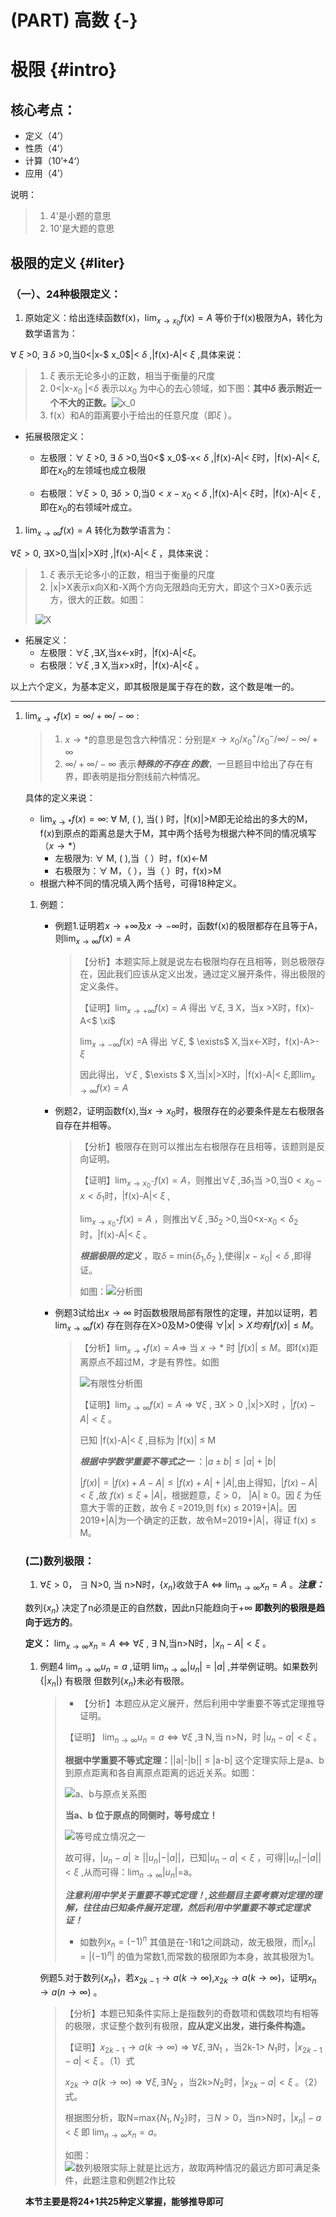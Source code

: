 # (PART) 高数 {-}

# 极限 {#intro}

## 核心考点：

- 定义（4’）
- 性质（4‘）
- 计算（10’+4‘）
- 应用（4’）

说明：

 >1. 4'是小题的意思
 >2. 10'是大题的意思

## 极限的定义 {#liter}                         

### （一）、24种极限定义：

1. 原始定义：给出连续函数f(x)，$\lim_{x \to x_0}f(x)=A$ 等价于f(x)极限为A，转化为数学语言为：

$\forall$ $\xi$ >0, $\exists$ $\delta$ >0,当0<|x-$ x_0$|< $\delta$ ,|f(x)-A|< $\xi$  ,具体来说：

> 1. $\xi$  表示无论多小的正数，相当于衡量的尺度
> 2. 0<|x-$x_0$ |<$\delta$  表示以$x_0$ 为中心的去心领域，如下图：**其中$\delta$ 表示附近一个不大的正数。**![$x_0$](https://github.com/newpig2222/photo/raw/master/1609735006.jpg)
> 3. f(x）和A的距离要小于给出的任意尺度（即$\xi$ ）。

- 拓展极限定义：
  - 左极限：$\forall$ $\xi$ >0, $\exists$ $\delta$ >0,当0<$ x_0$-x< $\delta$ ,|f(x)-A|< $\xi$时，|f(x)-A|< $\xi$,即在$x_0$的左领域也成立极限
  
  - 右极限：$\forall \xi >0$, $\exists\delta >0$,当$0<x-{x_0}$ < $\delta$ ,|f(x)-A|< $\xi$时，|f(x)-A|< $\xi$ ,即在$x_0$的右领域叶成立。

1. $\lim_{x\to \infty}f(x)=A$ 转化为数学语言为：

$\forall \xi >0$, $\exists$X>0,当|x|>X时 ,|f(x)-A|< $\xi$ ，具体来说：

> 1. $\xi$  表示无论多小的正数，相当于衡量的尺度
> 2. |x|>X表示x向X和-X两个方向无限趋向无穷大，即这个$\exists$X>0表示远方，很大的正数。如图：
>
> ![X](https://github.com/newpig2222/photo/raw/master/3.jpg)

- 拓展定义：
  - 左极限：$\forall \xi$ ,$\exists X$,当x<-x时，|f(x)-A|<$\xi$。
  - 右极限：$\forall\xi$  ,$\exists$ X,当$x$>x时，|f(x)-A|<$\xi$ 。 

以上六个定义，为基本定义，即其极限是属于存在的数，这个数是唯一的。

------

1. $\lim_{x\to *}f(x)=\infty/+\infty/-\infty$ :

   > 1. $x\to *$的意思是包含六种情况：分别是$x\to x_0/{x_0}^+/{x_0}^-/\infty/-\infty/+\infty$
   > 2. $\infty/+\infty/-\infty$ 表示***特殊的不存在 的数***，一旦题目中给出了存在有界，即表明是指分割线前六种情况。

   具体的定义来说：

   - $\lim_{x \to *}f(x)=\infty$: $\forall$ M, (          ),     当(      ) 时，|f(x)|>M即无论给出的多大的M，f(x)到原点的距离总是大于M，其中两个括号为根据六种不同的情况填写（$x \to *$）
     - 左极限为: $\forall$ M, (        ),当（     ）时，f(x)<-M
     - 右极限为：$\forall$ M，（       ），当（    ）时，f(x)>M
   - 根据六种不同的情况填入两个括号，可得18种定义。

   1. 例题：

      - 例题1.证明若$x \to +\infty$及$x \to -\infty$时，函数f(x)的极限都存在且等于A，则$\lim _{x \to \infty}f(x)=A$

        > 【分析】本题实际上就是说左右极限均存在且相等，则总极限存在，因此我们应该从定义出发，通过定义展开条件，得出极限的定义条件。
        >
        > 【证明】$\lim _{x \to +\infty}f(x)=A$ 得出  $\forall \xi$,  $\exists$  X，当x >X时，f(x)-A<$ \xi$ 
        >
        > $\lim _{x \to  -\infty}f(x)$ =A 得出 $\forall \xi$, $ \exists$  X,当x<-X时，f(x)-A>- $\xi$ 
        >
        > 因此得出，$\forall \xi$  , $\exists $ X,当|x|>X时，|f(x)-A|< $\xi$,即$\lim_{x \to \infty}f(x)=A$

      - 例题2，证明函数f(x),当$x \to {x_0}$时，极限存在的必要条件是左右极限各自存在并相等。

        > 【分析】极限存在则可以推出左右极限存在且相等，该题则是反向证明。
        >
        > 【证明】$\lim_{x \to {x_0}^-}f(x)=A$，则推出$\forall \xi$ ,$\exists {\delta}_1$当 >0,当$0<x_0 -x< {\delta}_1$时，|f(x)-A|< $\xi$ ,
        >
        > $\lim_{x \to {x_0}^+}f(x)=A$ ，则推出$\forall \xi$   ,$\exists {\delta}_2$ >0,当0<x-$x_0 <{\delta}_2$ 时，|f(x)-A|< $\xi$ 。
        >
        > ***根据极限的定义*** ，取$\delta$ = min{${ \delta }_1$,${ \delta }_2$ },使得$|x-x_0|< \delta$ ,即得证。
        >
        > 如图：![分析图](https://github.com/newpig2222/photo/raw/master/12.jpg)

      - 例题3试给出$x \to \infty$ 时函数极限局部有限性的定理，并加以证明，若$\lim _{x \to \infty}f(x)$ 存在则存在X>0及M>0使得 $\forall  |x|>X均有|f(x)| \le M$。

        > 【分析】$\lim_{x \to *}f(x)=A  \Rightarrow$ 当 $x \to *$ 时 $|f(x)|  \le   M$。即f(x)距离原点不超过M，才是有界性。如图  
        >
        > ![有限性分析图](https://github.com/newpig2222/photo/raw/master/2019030701.jpg)
        >
        > 【证明】$\lim_{x \to \infty}f(x)=A \Rightarrow   \forall  \xi$ , $\exists X>0$ ,|x|>X时 ，$|f(x)-A| < \xi$ 。
        >
        > 已知 |f(x)-A|< $\xi$ ,目标为 |f(x)| $\le$ M
        >
        > ***根据中学数学重要不等式之一*** ：$|a \pm b| \le |a| +|b|$
        >
        > $|f(x)|=|f(x)+A-A| \le  |f(x)+A|+|A|$,由上得知，$|f(x)-A| < \xi$ ,故 $f(x) \le \xi   +|A|$，根据题意，$\xi >0$， |A| $\ge$  0。因 $\xi$ 为任意大于零的正数，故令 $\xi$ =2019,则 f(x) $\le$ 2019+|A|。因2019+|A|为一个确定的正数，故令M=2019+|A|，得证 f(x) $\le$ M。

   ### (二)数列极限：

   1. $\forall  \xi >0$， $\exists$ N>0, 当 n>N时，{$x_n$}收敛于A $\Leftrightarrow$  $\lim_{n \to \infty}{x_n}=A$ 。***注意：***

   数列{$x_n$} 决定了n必须是正的自然数，因此n只能趋向于$+\infty$ **即数列的极限是趋向于远方的**。

   **定义：** $\lim_{x \to \infty} {x_n}=A \Leftrightarrow \forall  \xi$ , $\exists$ N,当n>N时，$|x_n -A|< \xi$ 。

   1. 例题4 $\lim_{n \to \infty }{u_n}=a$ ,证明 $\lim_{n \to \infty}{|u_n|}=|a|$ ,并举例证明。如果数列{|$x_n$|} 有极限 但数列{$x_n$}未必有极限。

      > - 【分析】本题应从定义展开，然后利用中学重要不等式定理推导证明。
      >
      > 【证明】 $\lim_{n \to \infty}u_n=a \Leftrightarrow  \forall  \xi$  ,$\exists$ N,当 n>N，时 $|u_n-a| < \xi$ 。
      >
      > **根据中学重要不等式定理：**||a|-|b|| $\le$  |a-b| 这个定理实际上是a、b到原点距离和各自离原点距离的远近关系。如图：
      >
      > ![a、b与原点关系图](https://github.com/newpig2222/photo/raw/master/20190307002.jpg)
      >
      > **当a、b 位于原点的同侧时，等号成立！** 
      >
      > ![等号成立情况之一](https://github.com/newpig2222/photo/raw/master/20190307003.jpg)
      >
      > 
      >
      > 故可得，$|u_n -a |  \ge | | u_n  | -|a||$，已知$|u_n -a| <  \xi$ ，可得$||u_n|-|a||< \xi$ ,从而可得：$\lim_{n \to \infty }|u_n|$=a。
      >
      > ***注意利用中学关于重要不等式定理！,这些题目主要考察对定理的理解，往往由已知条件展开定理，然后利用中学重要不等式定理求证！*** 
      >
      > - 如数列${x_n}=(-1)^n$ 其值是在-1和1之间跳动，故无极限，而$|{x_n}|=|(-1)^n|$ 的值为常数1,而常数的极限即为本身，故其极限为1。

      例题5.对于数列{$x_n$}，若$x_{2k-1} \rightarrow a ( k \to \infty)$,$x_{2k}   \rightarrow  a( k \to \infty )$，证明$x_n \rightarrow a (n \to \infty)$ 。  

      > 
      >
      > 【分析】本题已知条件实际上是指数列的奇数项和偶数项均有相等的极限，求证整个数列有极限，**应从定义出发，进行条件构造。**
      >
      > 【证明】$x_{2k-1} \to a (k \to \infty)  \Rightarrow  \forall  \xi , \exists N_1$ ，当2k-1> $N_1$时，$|x_{2k-1}-a|< \xi$ 。（1）式
      >
      > $x_{2k } \to  a (k \to \infty )  \Rightarrow  \forall  \xi  , \exists N_2$ ，当2k>$N_2$时，$|x_{2k}-a|<  \xi$ 。（2）式。
      >
      > 根据图分析，取N=max{$N_1,N_2$}时，$\exists N >0$，当n>N时，$|x_n|-a<  \xi$ 即 $\lim_{n \to \infty  }{x_n}=a$。
      >
      > 如图：![**数列极限实际上就是比远方，故取两种情况的最远方即可满足条件，此题注意和例题2作比较**](https://github.com/newpig2222/photo/raw/master/20190307004.jpg)
      >
      > 
      >
      >  

   **本节主要是将24+1共25种定义掌握，能够推导即可** 
